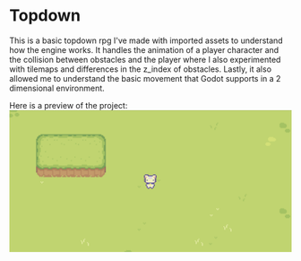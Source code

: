 # Topdown

This is a basic topdown rpg I've made with imported assets to understand how the engine works. It handles the animation of a player character
and the collision between obstacles and the player where I also experimented with tilemaps and differences in the z_index of obstacles.
Lastly, it also allowed me to understand the basic movement that Godot supports in a 2 dimensional environment.

Here is a preview of the project:
![](https://github.com/Arcane34/GodotProjects/blob/main/Topdown/preview.gif)
